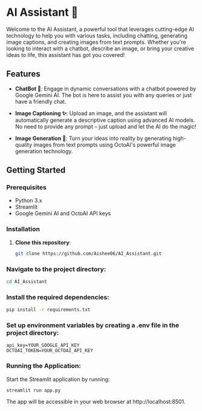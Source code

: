 # AI Assistant 🌟

Welcome to the AI Assistant, a powerful tool that leverages cutting-edge AI technology to help you with various tasks, including chatting, generating image captions, and creating images from text prompts. Whether you're looking to interact with a chatbot, describe an image, or bring your creative ideas to life, this assistant has got you covered!

## Features

- **ChatBot 🤖**: Engage in dynamic conversations with a chatbot powered by Google Gemini AI. The bot is here to assist you with any queries or just have a friendly chat.

- **Image Captioning ✨**: Upload an image, and the assistant will automatically generate a descriptive caption using advanced AI models. No need to provide any prompt – just upload and let the AI do the magic!

- **Image Generation 🔮**: Turn your ideas into reality by generating high-quality images from text prompts using OctoAI's powerful image generation technology.

## Getting Started

### Prerequisites

- Python 3.x
- Streamlit
- Google Gemini AI and OctoAI API keys

### Installation

1. **Clone this repository**:
   ```bash
   git clone https://github.com/Aishee06/AI_Assistant.git

### Navigate to the project directory:
```bash
cd AI_Assistant
```

### Install the required dependencies:
 ```bash
pip install -r requirements.txt
```

### Set up environment variables by creating a .env file in the project directory:
```plaintext
api_key=YOUR_GOOGLE_API_KEY
OCTOAI_TOKEN=YOUR_OCTOAI_API_KEY
```

### Running the Application:
Start the Streamlit application by running:

 ```bash
streamlit run app.py
```
The app will be accessible in your web browser at http://localhost:8501.
